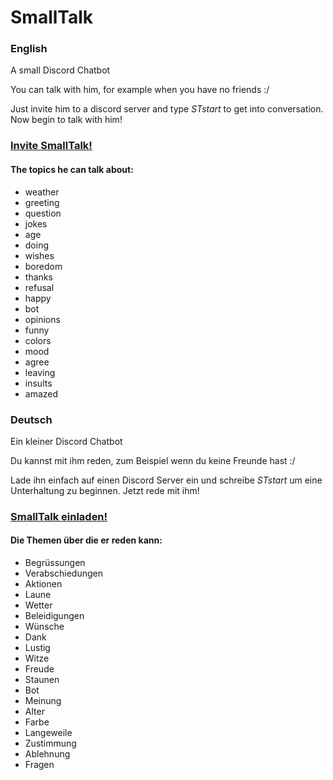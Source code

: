 # SmallTalk
### English
A small Discord Chatbot

You can talk with him, for example when you have no friends :/

Just invite him to a discord server and type *STstart* to get into conversation.
Now begin to talk with him!

### [Invite SmallTalk!](https://discordapp.com/oauth2/authorize?client_id=346070002543362049&scope=bot&permissions=7168)

#### The topics he can talk about:
- weather
- greeting
- question
- jokes
- age
- doing
- wishes
- boredom
- thanks
- refusal
- happy
- bot
- opinions
- funny
- colors
- mood
- agree
- leaving
- insults
- amazed


### Deutsch
Ein kleiner Discord Chatbot

Du kannst mit ihm reden, zum Beispiel wenn du keine Freunde hast :/

Lade ihn einfach auf einen Discord Server ein und schreibe *STstart* um eine Unterhaltung zu beginnen.
Jetzt rede mit ihm!

### [SmallTalk einladen!](https://discordapp.com/oauth2/authorize?client_id=346070002543362049&scope=bot&permissions=7168)

#### Die Themen über die er reden kann:
- Begrüssungen
- Verabschiedungen
- Aktionen
- Laune
- Wetter
- Beleidigungen
- Wünsche
- Dank
- Lustig
- Witze
- Freude
- Staunen
- Bot
- Meinung
- Alter
- Farbe
- Langeweile
- Zustimmung
- Ablehnung
- Fragen